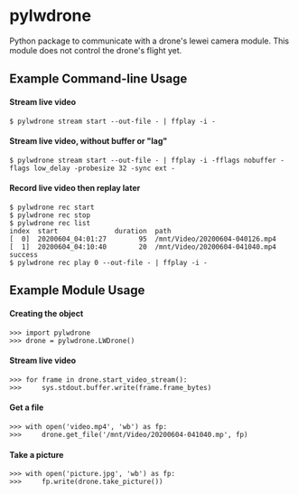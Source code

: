pylwdrone
=========

Python package to communicate with a drone's lewei camera module. This module
does not control the drone's flight yet.

## Example Command-line Usage

#### Stream live video
```
$ pylwdrone stream start --out-file - | ffplay -i -
```

#### Stream live video, without buffer or "lag"
```
$ pylwdrone stream start --out-file - | ffplay -i -fflags nobuffer -flags low_delay -probesize 32 -sync ext -
```

#### Record live video then replay later
```
$ pylwdrone rec start
$ pylwdrone rec stop
$ pylwdrone rec list
index  start              duration  path
[  0]  20200604_04:01:27        95  /mnt/Video/20200604-040126.mp4
[  1]  20200604_04:10:40        20  /mnt/Video/20200604-041040.mp4
success
$ pylwdrone rec play 0 --out-file - | ffplay -i -
```

## Example Module Usage

#### Creating the object
```
>>> import pylwdrone
>>> drone = pylwdrone.LWDrone()
```

#### Stream live video
```
>>> for frame in drone.start_video_stream():
>>>     sys.stdout.buffer.write(frame.frame_bytes)
```

#### Get a file
```
>>> with open('video.mp4', 'wb') as fp:
>>>     drone.get_file('/mnt/Video/20200604-041040.mp', fp)
```

#### Take a picture
```
>>> with open('picture.jpg', 'wb') as fp:
>>>     fp.write(drone.take_picture())
```
